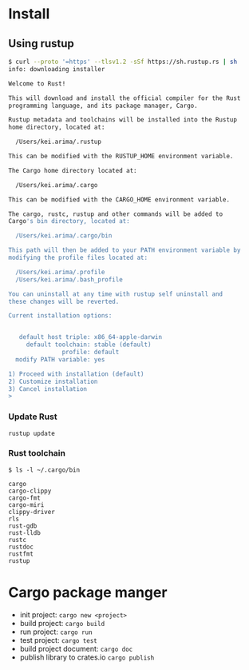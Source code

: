 Install
=

## Using rustup

```bash
$ curl --proto '=https' --tlsv1.2 -sSf https://sh.rustup.rs | sh
info: downloading installer

Welcome to Rust!

This will download and install the official compiler for the Rust
programming language, and its package manager, Cargo.

Rustup metadata and toolchains will be installed into the Rustup
home directory, located at:

  /Users/kei.arima/.rustup

This can be modified with the RUSTUP_HOME environment variable.

The Cargo home directory located at:

  /Users/kei.arima/.cargo

This can be modified with the CARGO_HOME environment variable.

The cargo, rustc, rustup and other commands will be added to
Cargo's bin directory, located at:

  /Users/kei.arima/.cargo/bin

This path will then be added to your PATH environment variable by
modifying the profile files located at:

  /Users/kei.arima/.profile
  /Users/kei.arima/.bash_profile

You can uninstall at any time with rustup self uninstall and
these changes will be reverted.

Current installation options:


   default host triple: x86_64-apple-darwin
     default toolchain: stable (default)
               profile: default
  modify PATH variable: yes

1) Proceed with installation (default)
2) Customize installation
3) Cancel installation
>
```

### Update Rust

```
rustup update
```

### Rust toolchain

```
$ ls -l ~/.cargo/bin

cargo
cargo-clippy
cargo-fmt
cargo-miri
clippy-driver
rls
rust-gdb
rust-lldb
rustc
rustdoc
rustfmt
rustup
```


Cargo package manger
=

- init project: `cargo new <project>`
- build project: `cargo build`
- run project: `cargo run`
- test project: `cargo test`
- build project document: `cargo doc`
- publish library to crates.io `cargo publish`
